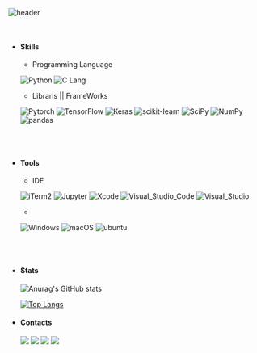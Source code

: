 ![header](https://capsule-render.vercel.app/api?type=waving&color=auto&height=300&section=header&text=DongJu%20Kim&fontSize=45&animation=fadeIn&fontAlignY=38&desc=gggg8657%20@%20gmail%20.com&descAlignY=51&descAlign=62)



<br>

  * #### Skills

    * Programming Language

    ![Python](https://img.shields.io/badge/Python-323330?style=square&logo=Python&logoColor=3776AB)
    ![C Lang](https://img.shields.io/badge/C_Lang-323330?style=square&logo=C&logoColor=A8B9CC)

    * Libraris || FrameWorks

    ![Pytorch](https://img.shields.io/badge/Pytorch-323330?style=square&logo=Pytorch&logoColor=EE4C2C)
    ![TensorFlow](https://img.shields.io/badge/TensorFlow-323330?style=square&logo=TensorFlow&logoColor=FF6F00)
    ![Keras](https://img.shields.io/badge/Keras-323330?style=square&logo=Keras&logoColor=D00000)
    ![scikit-learn](https://img.shields.io/badge/scikit_learn-323330?style=square&logo=scikitlearn&logoColor=F7931E)
    ![SciPy](https://img.shields.io/badge/SciPy-323330?style=square&logo=SciPy&logoColor=8CAAE6)
    ![NumPy](https://img.shields.io/badge/NumPy-323330?style=square&logo=NumPy&logoColor=013243)
    ![pandas](https://img.shields.io/badge/pandas-323330?style=square&logo=pandas&logoColor=150458)
</br>
<br>

  * #### Tools

    * IDE

    ![iTerm2](https://img.shields.io/badge/iterm2-323330?style=square&logo=iterm2&logoColor=000000)
    ![Jupyter](https://img.shields.io/badge/Jupyter-323330?style=square&logo=TensorFlow&logoColor=F37626)
    ![Xcode](https://img.shields.io/badge/Xcode-323330?style=square&logo=Xcode&logoColor=147EFB)
    ![Visual_Studio_Code](https://img.shields.io/badge/Visual_Studio_Code-323330?style=square&logo=VisualStudioCode&logoColor=007ACC)
    ![Visual_Studio](https://img.shields.io/badge/Visual_Studio-323330?style=square&logo=VisualStudio&logoColor=5C2D91)

    * 

    ![Windows](https://img.shields.io/badge/Windows-323330?style=square&logo=Windows95&logoColor=008080)
    ![macOS](https://img.shields.io/badge/macOS-323330?style=square&logo=macOS&logoColor=000000)
    ![ubuntu](https://img.shields.io/badge/ubuntu-323330?style=square&logo=ubuntu&logoColor=E95420)
</p>
</br>
<br>

  * #### Stats
    ![Anurag's GitHub stats](https://github-readme-stats.vercel.app/api?username=gggg8657&show_icons=true&theme=cobalt) 

    [![Top Langs](https://github-readme-stats.vercel.app/api/top-langs/?username=gggg8657&layout=compact)](https://github.com/anuraghazra/github-readme-stats) 



  * #### Contacts

    <p> 
    <a href="figma.com" target="_blank"><img src="https://img.shields.io/badge/Figma-F24E1E?style=square&logo=Figma&logoColor=white"/></a>
    <a href="" target="_blank"><img src="https://img.shields.io/badge/BLOG-282828?style=flat-square&logo=Notion&logoColor=white"/></a>
    <a href="https://www.instagram.com/dongju_kim_" target="_blank"><img src="https://img.shields.io/badge/dongju_kim_-CB3F7C?style=flat-square&logo=Instagram&logoColor=white"/></a>
    <a href="mailto:gggg8657@gmail.com" target="_blank"><img src="https://img.shields.io/badge/gggg8657@gmail.com-EA4335?style=flat-square&logo=Gmail&logoColor=white"/></a>
    </p>
